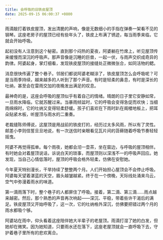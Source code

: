 ```yaml
---
title: 会呼吸的旧铁皮屋顶
date: 2025-09-15 06:00:37 +0800
---
```


雨滴敲打着铁皮屋顶，发出清脆的声响，像是无数细小的手指在弹奏一架看不见的钢琴。这座老房子的屋顶已经有些年头了，铁皮上布满了锈迹，每当雨季来临，它就会开始呼吸。

起初没有人注意到这个秘密。直到那个闷热的夏夜，阿婆躺在竹席上，听见屋顶传来缓慢而深沉的呼吸声。那声音像是沉睡的巨兽，一起一伏，与雨声交织成奇异的韵律。阿婆起身，掌灯细看，发现铁皮屋顶的接缝处正微微张合，如同活物的鳃。

消息很快传遍了整个巷子。邻居们都说阿婆老糊涂了，铁皮屋顶怎么会呼吸呢？可是当雨季持续，越来越多的人听到了那个声音。有时是轻柔的鼻息，有时是深长的吐纳，甚至会在雷雨交加的夜晚发出满足的叹息。

最神奇的是，这座会呼吸的屋顶似乎有着自己的情绪。晴朗的日子里它安静如常，一旦雨水降临，它就苏醒过来。当暴雨倾盆时，它的呼吸会变得急促而欢快；当细雨绵绵时，它的吐纳又变得轻柔舒缓。孩子们喜欢在下雨时趴在阁楼地板上，把耳朵贴紧木板，听屋顶与雨水的二重奏。

老裁缝陈师傅说，这屋顶是用战前的铁皮打的，经历过太多风雨，所以有了灵性。邮差小李则信誓旦旦地说，有一次送信时亲眼看见瓦片间的苔藓随着呼吸节奏轻轻摇曳。

阿婆不再觉得孤单。每个雨夜，她都会沏一壶茶，坐在窗边，与呼吸的屋顶相伴。有时她会对着屋顶说话，诉说白天的琐事，而屋顶则以深浅不一的呼吸声回应。她发现，当自己心情低落时，屋顶的呼吸会格外轻柔，仿佛在安慰她。

今年夏天特别漫长，干旱持续了整整两个月。人们开始担心屋顶会不会停止呼吸。阿婆每天望着湛蓝的天空，眉头越皱越紧。终于在一个傍晚，天际线处涌来乌云，空气中弥漫着雨水的味道。

第一滴雨落下时，整个巷子的人都屏住了呼吸。接着，第二滴、第三滴……雨点越来越密。然后，那个熟悉的声音再次响起——深沉、平稳，带着些许干渴后的满足。铁皮屋顶又开始呼吸了，这一次，它的吐纳格外深沉，仿佛要把错过两个月的雨水都吸个够。

阿婆站在雨中，仰头看着这座陪伴她大半辈子的老屋顶。雨滴打湿了她的白发，但她却在微笑。因为她知道，只要雨水还在落下，这座老屋顶就会一直呼吸下去，守护着巷子里所有的悲欢离合。
